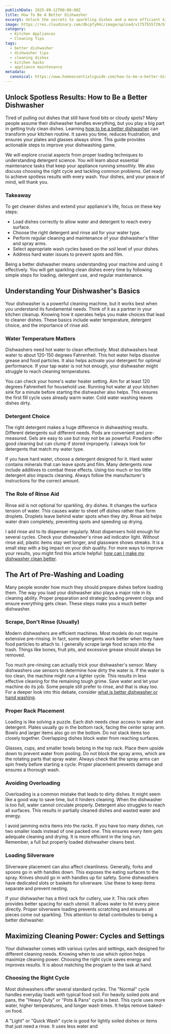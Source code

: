 ```yaml
---
publishDate: 2025-09-12T00:00:00Z
title: How To Be A Better Dishwasher
excerpt: Unlock the secrets to sparkling dishes and a more efficient kitchen. Learn how to be a better dishwasher with expert tips for perfect results every time.
image: https://res.cloudinary.com/dbcpfy04c/image/upload/v1757555729/blog_image_1757555728_puovls.webp
category:
  - Kitchen Appliances
  - Cleaning Tips
tags:
  - better dishwasher
  - dishwasher tips
  - cleaning dishes
  - kitchen hacks
  - appliance maintenance
metadata:
  canonical: https://www.homeessentialsguide.com/how-to-be-a-better-dishwasher
---
```


## Unlock Spotless Results: How to Be a Better Dishwasher

Tired of pulling out dishes that still have food bits or cloudy spots? Many people assume their dishwasher handles everything, but you play a big part in getting truly clean dishes. Learning [how to be a better dishwasher](https://www.homeessentialsguide.com/how-to-be-a-better-dishwasher) can transform your kitchen routine. It saves you time, reduces frustration, and ensures your plates and glasses always shine. This guide provides actionable steps to improve your dishwashing game.

We will explore crucial aspects from proper loading techniques to understanding detergent science. You will learn about essential maintenance tasks that keep your appliance running smoothly. We also discuss choosing the right cycle and tackling common problems. Get ready to achieve spotless results with every wash. Your dishes, and your peace of mind, will thank you.

### Takeaway

To get cleaner dishes and extend your appliance's life, focus on these key steps:

*   Load dishes correctly to allow water and detergent to reach every surface.
*   Choose the right detergent and rinse aid for your water type.
*   Perform regular cleaning and maintenance of your dishwasher's filter and spray arms.
*   Select appropriate wash cycles based on the soil level of your dishes.
*   Address hard water issues to prevent spots and film.

Being a better dishwasher means understanding your machine and using it effectively. You will get sparkling clean dishes every time by following simple steps for loading, detergent use, and regular maintenance.

## Understanding Your Dishwasher's Basics

Your dishwasher is a powerful cleaning machine, but it works best when you understand its fundamental needs. Think of it as a partner in your kitchen cleanup. Knowing how it operates helps you make choices that lead to cleaner dishes. These basics include water temperature, detergent choice, and the importance of rinse aid.

### Water Temperature Matters

Dishwashers need hot water to clean effectively. Most dishwashers heat water to about 120-150 degrees Fahrenheit. This hot water helps dissolve grease and food particles. It also helps activate your detergent for optimal performance. If your tap water is not hot enough, your dishwasher might struggle to reach cleaning temperatures.

You can check your home's water heater setting. Aim for at least 120 degrees Fahrenheit for household use. Running hot water at your kitchen sink for a minute before starting the dishwasher also helps. This ensures the first fill cycle uses already warm water. Cold water washing leaves dishes dirty.

### Detergent Choice

The right detergent makes a huge difference in dishwashing results. Different detergents suit different needs. Pods are convenient and pre-measured. Gels are easy to use but may not be as powerful. Powders offer good cleaning but can clump if stored improperly. I always look for detergents that match my water type.

If you have hard water, choose a detergent designed for it. Hard water contains minerals that can leave spots and film. Many detergents now include additives to combat these effects. Using too much or too little detergent also impacts cleaning. Always follow the manufacturer's instructions for the correct amount.

### The Role of Rinse Aid

Rinse aid is not optional for sparkling, dry dishes. It changes the surface tension of water. This causes water to sheet off dishes rather than form droplets. Droplets leave behind water spots when they dry. Rinse aid helps water drain completely, preventing spots and speeding up drying.

I add rinse aid to its dispenser regularly. Most dispensers hold enough for several cycles. Check your dishwasher's rinse aid indicator light. Without rinse aid, plastic items stay wet longer, and glassware shows streaks. It is a small step with a big impact on your dish quality. For more ways to improve your results, you might find this article helpful: [how can I make my dishwasher clean better](https://homeessentialsguide.com/how-can-i-make-my-dishwasher-clean-better).

## The Art of Pre-Washing and Loading

Many people wonder how much they should prepare dishes before loading them. The way you load your dishwasher also plays a major role in its cleaning ability. Proper preparation and strategic loading prevent clogs and ensure everything gets clean. These steps make you a much better dishwasher.

### Scrape, Don't Rinse (Usually)

Modern dishwashers are efficient machines. Most models do not require extensive pre-rinsing. In fact, some detergents work better when they have food particles to attach to. I generally scrape large food scraps into the trash. Things like bones, fruit pits, and excessive grease should always be removed.

Too much pre-rinsing can actually trick your dishwasher's sensor. Many dishwashers use sensors to determine how dirty the water is. If the water is too clean, the machine might run a lighter cycle. This results in less effective cleaning for the remaining tough grime. Save water and let your machine do its job. Some people still prefer to rinse, and that is okay too. For a deeper look into this debate, consider [what is better dishwasher or hand washing](https://homeessentialsguide.com/what-is-better-dishwasher-or-hand-washing).

### Proper Rack Placement

Loading is like solving a puzzle. Each dish needs clear access to water and detergent. Plates usually go in the bottom rack, facing the center spray arm. Bowls and larger items also go on the bottom. Do not stack items too closely together. Overlapping dishes block water from reaching surfaces.

Glasses, cups, and smaller bowls belong in the top rack. Place them upside down to prevent water from pooling. Do not block the spray arms, which are the rotating parts that spray water. Always check that the spray arms can spin freely before starting a cycle. Proper placement prevents damage and ensures a thorough wash.

### Avoiding Overloading

Overloading is a common mistake that leads to dirty dishes. It might seem like a good way to save time, but it hinders cleaning. When the dishwasher is too full, water cannot circulate properly. Detergent also struggles to reach all surfaces. This results in partially cleaned dishes and wasted water and energy.

I avoid jamming extra items into the racks. If you have too many dishes, run two smaller loads instead of one packed one. This ensures every item gets adequate cleaning and drying. It is more efficient in the long run. Remember, a full but properly loaded dishwasher cleans best.

### Loading Silverware

Silverware placement can also affect cleanliness. Generally, forks and spoons go in with handles down. This exposes the eating surfaces to the spray. Knives should go in with handles up for safety. Some dishwashers have dedicated slots or baskets for silverware. Use these to keep items separate and prevent nesting.

If your dishwasher has a third rack for cutlery, use it. This rack often provides better spacing for each utensil. It allows water to hit every piece directly. Proper silverware loading prevents scratching and ensures all pieces come out sparkling. This attention to detail contributes to being a better dishwasher.

## Maximizing Cleaning Power: Cycles and Settings

Your dishwasher comes with various cycles and settings, each designed for different cleaning needs. Knowing when to use which option helps maximize cleaning power. Choosing the right cycle saves energy and improves results. It is about matching the program to the task at hand.

### Choosing the Right Cycle

Most dishwashers offer several standard cycles. The "Normal" cycle handles everyday loads with typical food soil. For heavily soiled pots and pans, the "Heavy Duty" or "Pots & Pans" cycle is best. This cycle uses more water, higher temperatures, and longer wash times. It helps remove baked-on food.

A "Light" or "Quick Wash" cycle is good for lightly soiled dishes or items that just need a rinse. It uses less water and